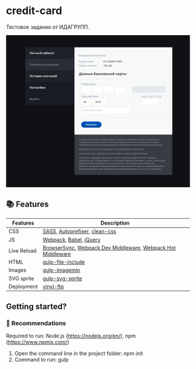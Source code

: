 # credit-card
Тестовое задание от ИДАГРУПП.

![credit-card](https://raw.githubusercontent.com/AnastasiaErm/credit-card/master/mission/project.png)

## :books: Features
|Features|Description|
|------------------|-----------|
|CSS| [SASS](http://sass-lang.com/), [Autoprefixer](https://github.com/postcss/autoprefixer), [clean-css](https://www.npmjs.com/package/gulp-clean-css)|
|JS|[Webpack](https://webpack.js.org/), [Babel](http://babeljs.io/), [jQuery](https://jquery.com/)|
|Live Reload|[BrowserSync](http://www.browsersync.io/), [Webpack Dev Middleware](https://github.com/webpack/webpack-dev-middleware), [Webpack Hot Middleware](https://github.com/glenjamin/webpack-hot-middleware)|
|HTML| [gulp-file-include](https://www.npmjs.com/package/gulp-file-include)|
|Images| [gulp-imagemin](https://www.npmjs.com/package/gulp-imagemin)|
|SVG sprite| [gulp-svg-sprite](https://github.com/jkphl/gulp-svg-sprite)|
|Deployment| [vinyl-ftp](https://www.npmjs.com/package/vinyl-ftp)||

## Getting started?
### :closed_book: Recommendations

Required to run: Node.js (https://nodejs.org/en/), npm (https://www.npmjs.com/)

1) Open the command line in the project folder: npm init
2) Command to run: gulp
